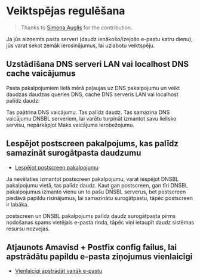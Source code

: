 # Veiktspējas regulēšana

> Thanks to [Simona Auglis](http://www.autonvaraosastore.fi) for the contribution.

Ja jūs aizņemts pasta serveri (daudz ienākošo/izejošo e-pastu katru dienu), jūs varat sekot zemāk ierosinājumus, lai uzlabotu veiktspēju.

## Uzstādīšana DNS serveri LAN vai localhost DNS cache vaicājumus

Pasta pakalpojumiem lielā mērā paļaujas uz DNS pakalpojumu un veikt daudzas daudzas queries DNS, cache DNS serveris LAN vai localhost palīdz daudz:

Tas paātrina DNS vaicājumu. Tas palīdz daudz.
Tas samazina DNS vaicājumu DNSBL serveriem, lai varētu turpināt izmantot savu lielisko servisu, nepārkāpjot Maks vaicājuma ierobežojumu.

## Lespējot postscreen pakalpojums, kas palīdz samazināt surogātpasta daudzumu

* [Lespējot postscreen pakalpojumu](./enable.postscreen.html)

Ja nevēlaties izmantot postscreen pakalpojumu, varat iespējot DNSBL pakalpojumu vietā, tas palīdz daudz. Kaut gan postscreen, gan tīri DNSBL pakalpojumus izmanto vienu un to pašu DNSBL serverus, bet postscreen piedāvā papildu risinājumus, lai samazinātu surogātpastu, tāpēc postscreen ir labāka.

postscreen un DNSBL pakalpojums palīdz daudz surogātpasta pirms nodošanas spams vietējais e-pasta rinda, tāpēc viņi ietaupīt daudz sistēmas resursu nozvejas.

##  Atjaunots Amavisd + Postfix config failus, lai apstrādātu papildu e-pasta ziņojumus vienlaicīgi

* [Vienlaicīgi apstrādāt vairāk e-pastu](./concurrent.processing.html)
